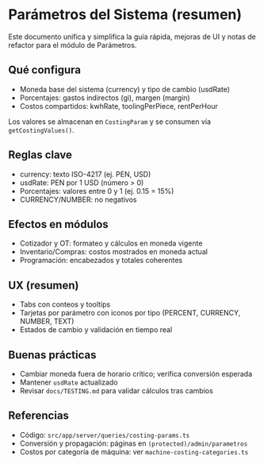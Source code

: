 # Parámetros del Sistema (resumen)

Este documento unifica y simplifica la guía rápida, mejoras de UI y notas de refactor para el módulo de Parámetros.

## Qué configura
- Moneda base del sistema (currency) y tipo de cambio (usdRate)
- Porcentajes: gastos indirectos (gi), margen (margin)
- Costos compartidos: kwhRate, toolingPerPiece, rentPerHour

Los valores se almacenan en `CostingParam` y se consumen vía `getCostingValues()`.

## Reglas clave
- currency: texto ISO-4217 (ej. PEN, USD)
- usdRate: PEN por 1 USD (número > 0)
- Porcentajes: valores entre 0 y 1 (ej. 0.15 = 15%)
- CURRENCY/NUMBER: no negativos

## Efectos en módulos
- Cotizador y OT: formateo y cálculos en moneda vigente
- Inventario/Compras: costos mostrados en moneda actual
- Programación: encabezados y totales coherentes

## UX (resumen)
- Tabs con conteos y tooltips
- Tarjetas por parámetro con iconos por tipo (PERCENT, CURRENCY, NUMBER, TEXT)
- Estados de cambio y validación en tiempo real

## Buenas prácticas
- Cambiar moneda fuera de horario crítico; verifica conversión esperada
- Mantener `usdRate` actualizado
- Revisar `docs/TESTING.md` para validar cálculos tras cambios

## Referencias
- Código: `src/app/server/queries/costing-params.ts`
- Conversión y propagación: páginas en `(protected)/admin/parametros`
- Costos por categoría de máquina: ver `machine-costing-categories.ts`